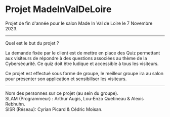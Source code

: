 #  Projet MadeInValDeLoire

Projet de fin d'année pour le salon Made In Val de Loire le 7 Novembre 2023.

--------------------------------------------

Quel est le but du projet ?

La demande fixée par le client est de mettre en place des Quiz permettant aux visiteurs de répondre à des questions associées au thème de la Cybersécurité.
Ce quiz doit être ludique et accessible à tous les visiteurs.

Ce projet est effectué sous forme de groupe, le meilleur groupe ira au salon pour présenter son application et sensibiliser les visiteurs.

--------------------------------------------

Nom des personnes sur ce projet (au sein du groupe).                                                             
SLAM (Programmeur) : Arthur Augis, Lou-Enzo Quetineau & Alexis Rebhuhn.                                          
SISR (Réseau): Cyrian Picard & Cédric Moisan.



